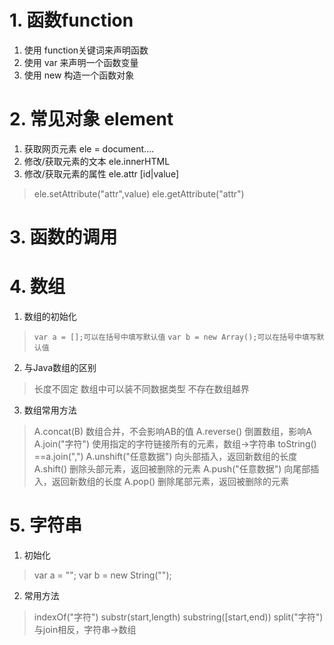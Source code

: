 # 1. 函数function
1. 使用 function关键词来声明函数
2. 使用 var 来声明一个函数变量
3. 使用 new 构造一个函数对象
# 2. 常见对象 element
1. 获取网页元素 ele = document....
2. 修改/获取元素的文本  ele.innerHTML
3. 修改/获取元素的属性  ele.attr [id|value]
> ele.setAttribute("attr",value) 
> ele.getAttribute("attr")
# 3. 函数的调用
# 4. 数组
1. 数组的初始化
> ```var a = [];可以在括号中填写默认值```
> ```var b = new Array();可以在括号中填写默认值```
2. 与Java数组的区别
> 长度不固定
> 数组中可以装不同数据类型
> 不存在数组越界
3. 数组常用方法
> A.concat(B) 数组合并，不会影响AB的值
> A.reverse() 倒置数组，影响A
> A.join("字符") 使用指定的字符链接所有的元素，数组→字符串 toString() ==a.join(",")
> A.unshift("任意数据") 向头部插入，返回新数组的长度
> A.shift()  删除头部元素，返回被删除的元素
> A.push("任意数据") 向尾部插入，返回新数组的长度
> A.pop() 删除尾部元素，返回被删除的元素
# 5. 字符串
1. 初始化
> var a = ""; 
> var b = new String("");
2. 常用方法
> indexOf("字符")
> substr(start,length)
> substring([start,end))
> split("字符") 与join相反，字符串→数组
